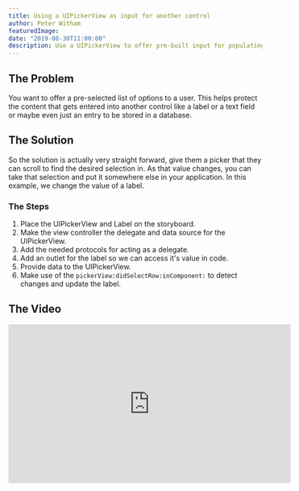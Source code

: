 ```yaml
---
title: Using a UIPickerView as input for another control
author: Peter Witham
featuredImage:
date: "2019-08-30T11:00:00"
description: Use a UIPickerView to offer pre-built input for populating other controls, like labels or entry fields. This video shows you how to do it.
---
```


## The Problem
You want to offer a pre-selected list of options to a user. This helps protect the content that gets entered into another control like a label or a text field or maybe even just an entry to be stored in a database.

## The Solution
So the solution is actually very straight forward, give them a picker that they can scroll to find the desired selection in. As that value changes, you can take that selection and put it somewhere else in your application. In this example, we change the value of a label.

### The Steps
1. Place the UIPickerView and Label on the storyboard.
2. Make the view controller the delegate and data source for the UIPickerView.
3. Add the needed protocols for acting as a delegate.
4. Add an outlet for the label so we can access it's value in code.
5. Provide data to the UIPickerView.
6. Make use of the `pickerView:didSelectRow:inComponent:` to detect changes and update the label.

## The Video
<iframe width="560" height="315" src="https://www.youtube.com/embed/VUPnW9TD1ug" frameborder="0" allow="accelerometer; autoplay; encrypted-media; gyroscope; picture-in-picture" allowfullscreen></iframe>
